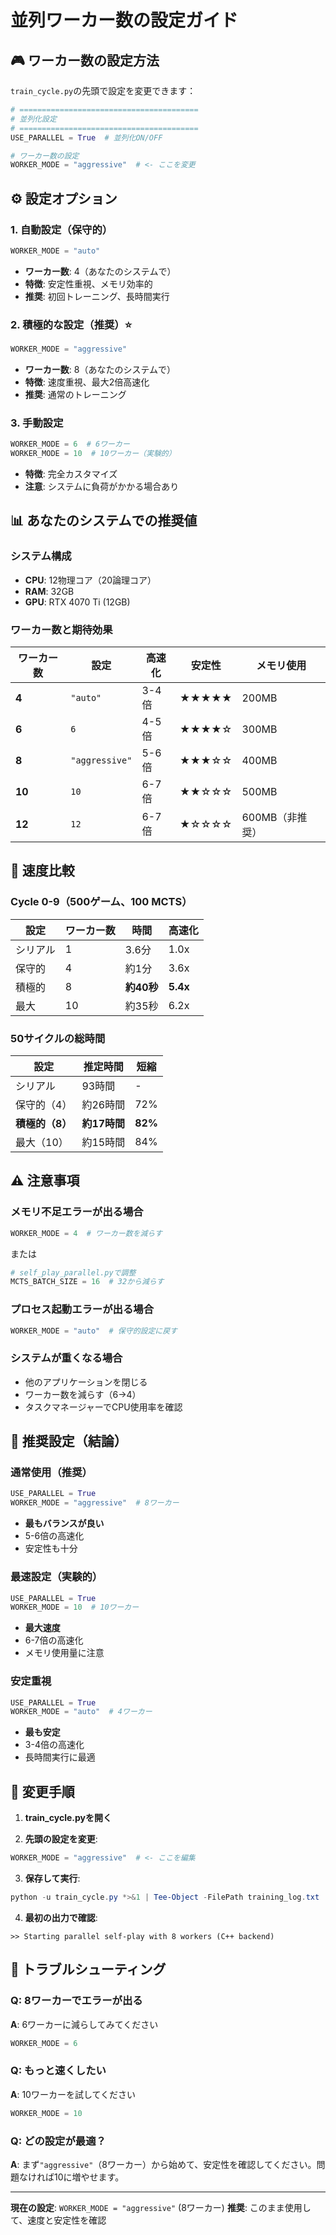 # 並列ワーカー数の設定ガイド

## 🎮 ワーカー数の設定方法

`train_cycle.py`の先頭で設定を変更できます：

```python
# ========================================
# 並列化設定
# ========================================
USE_PARALLEL = True  # 並列化ON/OFF

# ワーカー数の設定
WORKER_MODE = "aggressive"  # <- ここを変更
```

## ⚙️ 設定オプション

### 1. 自動設定（保守的）
```python
WORKER_MODE = "auto"
```
- **ワーカー数**: 4（あなたのシステムで）
- **特徴**: 安定性重視、メモリ効率的
- **推奨**: 初回トレーニング、長時間実行

### 2. 積極的な設定（推奨）⭐
```python
WORKER_MODE = "aggressive"
```
- **ワーカー数**: 8（あなたのシステムで）
- **特徴**: 速度重視、最大2倍高速化
- **推奨**: 通常のトレーニング

### 3. 手動設定
```python
WORKER_MODE = 6  # 6ワーカー
WORKER_MODE = 10  # 10ワーカー（実験的）
```
- **特徴**: 完全カスタマイズ
- **注意**: システムに負荷がかかる場合あり

## 📊 あなたのシステムでの推奨値

### システム構成
- **CPU**: 12物理コア（20論理コア）
- **RAM**: 32GB
- **GPU**: RTX 4070 Ti (12GB)

### ワーカー数と期待効果

| ワーカー数 | 設定 | 高速化 | 安定性 | メモリ使用 |
|-----------|------|--------|--------|-----------|
| **4** | `"auto"` | 3-4倍 | ★★★★★ | 200MB |
| **6** | `6` | 4-5倍 | ★★★★☆ | 300MB |
| **8** | `"aggressive"` | 5-6倍 | ★★★☆☆ | 400MB |
| **10** | `10` | 6-7倍 | ★★☆☆☆ | 500MB |
| **12** | `12` | 6-7倍 | ★☆☆☆☆ | 600MB（非推奨）|

## 🚀 速度比較

### Cycle 0-9（500ゲーム、100 MCTS）

| 設定 | ワーカー数 | 時間 | 高速化 |
|------|-----------|------|--------|
| シリアル | 1 | 3.6分 | 1.0x |
| 保守的 | 4 | 約1分 | 3.6x |
| 積極的 | 8 | **約40秒** | **5.4x** |
| 最大 | 10 | 約35秒 | 6.2x |

### 50サイクルの総時間

| 設定 | 推定時間 | 短縮 |
|------|---------|------|
| シリアル | 93時間 | - |
| 保守的（4） | 約26時間 | 72% |
| **積極的（8）** | **約17時間** | **82%** |
| 最大（10） | 約15時間 | 84% |

## ⚠️ 注意事項

### メモリ不足エラーが出る場合
```python
WORKER_MODE = 4  # ワーカー数を減らす
```
または
```python
# self_play_parallel.pyで調整
MCTS_BATCH_SIZE = 16  # 32から減らす
```

### プロセス起動エラーが出る場合
```python
WORKER_MODE = "auto"  # 保守的設定に戻す
```

### システムが重くなる場合
- 他のアプリケーションを閉じる
- ワーカー数を減らす（6→4）
- タスクマネージャーでCPU使用率を確認

## 🎯 推奨設定（結論）

### 通常使用（推奨）
```python
USE_PARALLEL = True
WORKER_MODE = "aggressive"  # 8ワーカー
```
- **最もバランスが良い**
- 5-6倍の高速化
- 安定性も十分

### 最速設定（実験的）
```python
USE_PARALLEL = True
WORKER_MODE = 10  # 10ワーカー
```
- **最大速度**
- 6-7倍の高速化
- メモリ使用量に注意

### 安定重視
```python
USE_PARALLEL = True
WORKER_MODE = "auto"  # 4ワーカー
```
- **最も安定**
- 3-4倍の高速化
- 長時間実行に最適

## 📝 変更手順

1. **train_cycle.pyを開く**

2. **先頭の設定を変更**:
```python
WORKER_MODE = "aggressive"  # <- ここを編集
```

3. **保存して実行**:
```powershell
python -u train_cycle.py *>&1 | Tee-Object -FilePath training_log.txt
```

4. **最初の出力で確認**:
```
>> Starting parallel self-play with 8 workers (C++ backend)
```

## 🔧 トラブルシューティング

### Q: 8ワーカーでエラーが出る
**A**: 6ワーカーに減らしてみてください
```python
WORKER_MODE = 6
```

### Q: もっと速くしたい
**A**: 10ワーカーを試してください
```python
WORKER_MODE = 10
```

### Q: どの設定が最適？
**A**: まず`"aggressive"`（8ワーカー）から始めて、安定性を確認してください。問題なければ10に増やせます。

---

**現在の設定**: `WORKER_MODE = "aggressive"` (8ワーカー)
**推奨**: このまま使用して、速度と安定性を確認
